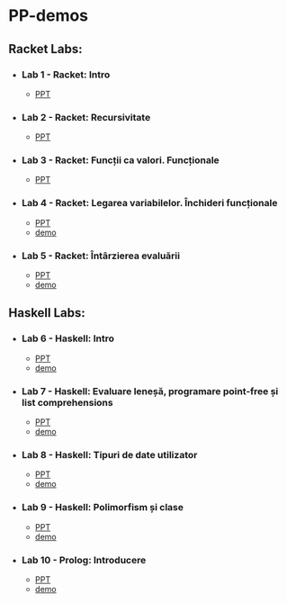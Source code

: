 # PP-demos
## Racket Labs:
* ### Lab 1 - Racket: Intro
   * [PPT](https://docs.google.com/presentation/d/1eVfYNzw3N67MEa8NRvd48gjEufkWKVCy-EnhOk1m0Ig/edit#slide=id.p)  
* ### Lab 2 - Racket: Recursivitate
   * [PPT](https://docs.google.com/presentation/d/175r0qmaZdpedrtcn3v99xxCW_14b92aAzZgEZXvL3fA/edit#slide=id.p)  
* ### Lab 3 - Racket: Funcții ca valori. Funcționale
   * [PPT](https://docs.google.com/presentation/d/1F-Bxz_M49AqFsST2E3LQwwtvthnY8NxSxUPpIqwm1o8/edit#slide=id.p)  
* ### Lab 4 - Racket: Legarea variabilelor. Închideri funcționale
   * [PPT](https://docs.google.com/presentation/d/1AlWBwPNfHdhCb5WgSCMn-TKSV0xxtkzqnPXUdGNbNCc/edit#slide=id.p)  
   * [demo](https://github.com/alexandra-ispas/PP-demos/blob/main/Lab%204/lab4-demos.rkt)
* ### Lab 5 - Racket: Întârzierea evaluării
   * [PPT](https://docs.google.com/presentation/d/1ZDSnFe9j0RLG21LGjk04vZkETZRxlvDGYbOk7gclbVM/edit#slide=id.g11f4138a667_0_172)  
   * [demo](https://github.com/alexandra-ispas/PP-demos/blob/main/Lab%205/lab5-demos.rkt)

## Haskell Labs:
* ### Lab 6 - Haskell: Intro
  * [PPT](https://docs.google.com/presentation/d/12-LK47FasXxlrf7BpvGKD-c8rW3uHarmdKunIM4ADK4/edit#slide=id.g120bfa48191_0_165)
  * [demo](https://github.com/alexandra-ispas/PP-demos/blob/main/Lab%206/lab6.hs)
* ### Lab 7 - Haskell: Evaluare leneșă, programare point-free și list comprehensions
  * [PPT](https://docs.google.com/presentation/d/1wf4EukwaOYw0E5Jjd5jcj6_PZxBKpQVBHEAAMn3bPj4/edit#slide=id.p)
  * [demo](https://github.com/alexandra-ispas/PP-demos/blob/main/Lab%207/lab7-demo.hs)
* ### Lab 8 - Haskell: Tipuri de date utilizator
  * [PPT](https://docs.google.com/presentation/d/1giukAEEpEsNOhFLjc0LrKZgpA46jL9-k7vvOK5rTVQc/edit#slide=id.p)
  * [demo](https://github.com/alexandra-ispas/PP-demos/blob/main/Lab%208/demo.hs)
* ### Lab 9 - Haskell: Polimorfism și clase
  * [PPT](https://docs.google.com/presentation/d/1SSlpgLiUuc0a27z1afnw70e5Pk9mqqxqYJNXQn1kv1E/edit?usp=sharing)
  * [demo](https://github.com/alexandra-ispas/PP-demos/blob/main/Lab%209/demo.hs)
* ### Lab 10 - Prolog: Introducere
  * [PPT](https://docs.google.com/presentation/d/12frKPV0V3uqW5Np0bf89ZJCoZgcPaV-CfCPHdAiYd2o/edit#slide=id.g1295d7160d6_0_20)
  * [demo](https://github.com/alexandra-ispas/PP-demos/blob/main/Lab%2010/demo.pl)
